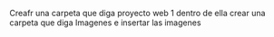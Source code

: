 Creafr una carpeta que diga proyecto web 1 dentro de ella crear una carpeta que diga Imagenes e insertar las imagenes 
